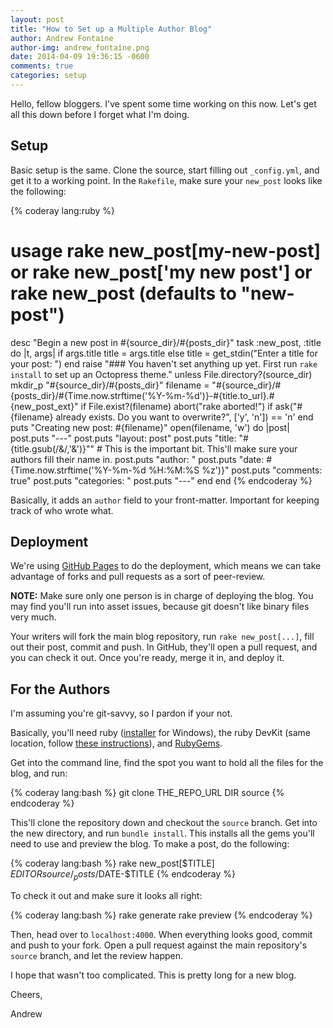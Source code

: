 ```yaml
---
layout: post
title: "How to Set up a Multiple Author Blog"
author: Andrew Fontaine
author-img: andrew_fontaine.png
date: 2014-04-09 19:36:15 -0600
comments: true
categories: setup
---
```


Hello, fellow bloggers. I've spent some time working on this now. Let's get all
this down before I forget what I'm doing.

<!-- more -->

Setup
-----

Basic setup is the same. Clone the source, start filling out `_config.yml`, and
get it to a working point. In the `Rakefile`, make sure your `new_post` looks
like the following:

{% coderay lang:ruby %}
# usage rake new_post[my-new-post] or rake new_post['my new post'] or rake new_post (defaults to "new-post")
desc "Begin a new post in #{source_dir}/#{posts_dir}"
task :new_post, :title do |t, args|
  if args.title
    title = args.title
  else
    title = get_stdin("Enter a title for your post: ")
  end
  raise "### You haven't set anything up yet. First run `rake install` to set up an Octopress theme." unless File.directory?(source_dir)
  mkdir_p "#{source_dir}/#{posts_dir}"
  filename = "#{source_dir}/#{posts_dir}/#{Time.now.strftime('%Y-%m-%d')}-#{title.to_url}.#{new_post_ext}"
  if File.exist?(filename)
    abort("rake aborted!") if ask("#{filename} already exists. Do you want to overwrite?", ['y', 'n']) == 'n'
  end
  puts "Creating new post: #{filename}"
  open(filename, 'w') do |post|
    post.puts "---"
    post.puts "layout: post"
    post.puts "title: \"#{title.gsub(/&/,'&amp;')}\""
	# This is the important bit. This'll make sure your authors fill their name in.
	post.puts "author: "
    post.puts "date: #{Time.now.strftime('%Y-%m-%d %H:%M:%S %z')}"
    post.puts "comments: true"
    post.puts "categories: "
    post.puts "---"
  end
end
{% endcoderay %}

Basically, it adds an `author` field to your front-matter. Important for keeping
track of who wrote what.

Deployment
----------
We're using [GitHub Pages](https://pages.github.com/) to do the deployment,
which means we can take advantage of forks and pull requests as a sort of
peer-review.

**NOTE:** Make sure only one person is in charge of deploying the blog. You may
find you'll run into asset issues, because git doesn't like binary files very
much.

Your writers will fork the main blog repository, run `rake new_post[...]`, fill
out their post, commit and push. In GitHub, they'll open a pull request, and you
can check it out. Once you're ready, merge it in, and deploy it.

For the Authors
---------------
I'm assuming you're git-savvy, so I pardon if your not.

Basically, you'll need ruby ([installer](http://rubyinstaller.org/) for
Windows), the ruby DevKit (same location, follow
[these instructions](https://github.com/oneclick/rubyinstaller/wiki/Development-Kit)),
and [RubyGems](http://rubygems.org/pages/download).

Get into the command line, find the spot you want to hold all the files for the
blog, and run:

{% coderay lang:bash %}
git clone THE_REPO_URL DIR source
{% endcoderay %}

This'll clone the repository down and checkout the `source` branch. Get into the
new directory, and run `bundle install`. This installs all the gems you'll need
to use and preview the blog. To make a post, do the following:

{% coderay lang:bash %}
rake new_post[$TITLE]
$EDITOR source/_posts/$DATE-$TITLE
{% endcoderay %}

To check it out and make sure it looks all right:

{% coderay lang:bash %}
rake generate
rake preview
{% endcoderay %}

Then, head over to `localhost:4000`. When everything looks good, commit and push
to your fork. Open a pull request against the main repository's `source` branch,
and let the review happen.

I hope that wasn't too complicated. This is pretty long for a new blog.

Cheers,

Andrew
